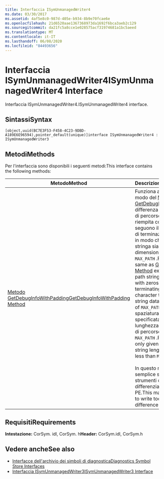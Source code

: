 ```yaml
---
title: Interfaccia ISymUnmanagedWriter4
ms.date: 03/30/2017
ms.assetid: 4af5e8c0-987d-405e-b934-8b9e70fcae6e
ms.openlocfilehash: 21d6520aae1367368973da1692f6bca3aeb2c129
ms.sourcegitcommit: da21fc5a8cce1e028575acf31974681a1bc5aeed
ms.translationtype: MT
ms.contentlocale: it-IT
ms.lasthandoff: 06/08/2020
ms.locfileid: "84493656"
---
```

# <a name="isymunmanagedwriter4-interface"></a><span data-ttu-id="97382-102">Interfaccia ISymUnmanagedWriter4</span><span class="sxs-lookup"><span data-stu-id="97382-102">ISymUnmanagedWriter4 Interface</span></span>
<span data-ttu-id="97382-103">Interfaccia ISymUnmanagedWriter4.</span><span class="sxs-lookup"><span data-stu-id="97382-103">ISymUnmanagedWriter4 interface.</span></span>  
  
## <a name="syntax"></a><span data-ttu-id="97382-104">Sintassi</span><span class="sxs-lookup"><span data-stu-id="97382-104">Syntax</span></span>  
  
```idl  
[object,uuid(BC7E3F53-F458-4C23-9DBD-A189E6E96594),pointer_default(unique)]interface ISymUnmanagedWriter4 : ISymUnmanagedWriter3  
```  
  
## <a name="methods"></a><span data-ttu-id="97382-105">Metodi</span><span class="sxs-lookup"><span data-stu-id="97382-105">Methods</span></span>  
 <span data-ttu-id="97382-106">Per l'interfaccia sono disponibili i seguenti metodi:</span><span class="sxs-lookup"><span data-stu-id="97382-106">This interface contains the following methods:</span></span>  
  
|<span data-ttu-id="97382-107">Metodo</span><span class="sxs-lookup"><span data-stu-id="97382-107">Method</span></span>|<span data-ttu-id="97382-108">Descrizione</span><span class="sxs-lookup"><span data-stu-id="97382-108">Description</span></span>|  
|------------|-----------------|  
|[<span data-ttu-id="97382-109">Metodo GetDebugInfoWithPadding</span><span class="sxs-lookup"><span data-stu-id="97382-109">GetDebugInfoWithPadding Method</span></span>](isymunmanagedwriter4-getdebuginfowithpadding-method.md)|<span data-ttu-id="97382-110">Funziona allo stesso modo del [Metodo GetDebugInfo](isymunmanagedwriter-getdebuginfo-method.md) , con la differenza che la stringa di percorso viene riempita con zeri che seguono il carattere null di terminazione per fare in modo che i dati della stringa siano di dimensioni fisse `MAX_PATH` .</span><span class="sxs-lookup"><span data-stu-id="97382-110">Functions the same as [GetDebugInfo Method](isymunmanagedwriter-getdebuginfo-method.md) except that the path string is padded with zeros following the terminating null character to make the string data a fixed size of `MAX_PATH`.</span></span> <span data-ttu-id="97382-111">La spaziatura interna viene specificata solo se la lunghezza della stringa di percorso è minore di `MAX_PATH` .</span><span class="sxs-lookup"><span data-stu-id="97382-111">Padding is only given if the path string length itself is less than `MAX_PATH`.</span></span><br /><br /> <span data-ttu-id="97382-112">In questo modo è più semplice scrivere strumenti che differenziano i file PE.</span><span class="sxs-lookup"><span data-stu-id="97382-112">This makes it easier to write tools that difference PE files.</span></span>|  
  
## <a name="requirements"></a><span data-ttu-id="97382-113">Requisiti</span><span class="sxs-lookup"><span data-stu-id="97382-113">Requirements</span></span>  
 <span data-ttu-id="97382-114">**Intestazione:** CorSym. idl, CorSym. h</span><span class="sxs-lookup"><span data-stu-id="97382-114">**Header:** CorSym.idl, CorSym.h</span></span>  
  
## <a name="see-also"></a><span data-ttu-id="97382-115">Vedere anche</span><span class="sxs-lookup"><span data-stu-id="97382-115">See also</span></span>

- [<span data-ttu-id="97382-116">Interfacce dell'archivio dei simboli di diagnostica</span><span class="sxs-lookup"><span data-stu-id="97382-116">Diagnostics Symbol Store Interfaces</span></span>](diagnostics-symbol-store-interfaces.md)
- [<span data-ttu-id="97382-117">Interfaccia ISymUnmanagedWriter3</span><span class="sxs-lookup"><span data-stu-id="97382-117">ISymUnmanagedWriter3 Interface</span></span>](isymunmanagedwriter3-interface.md)
